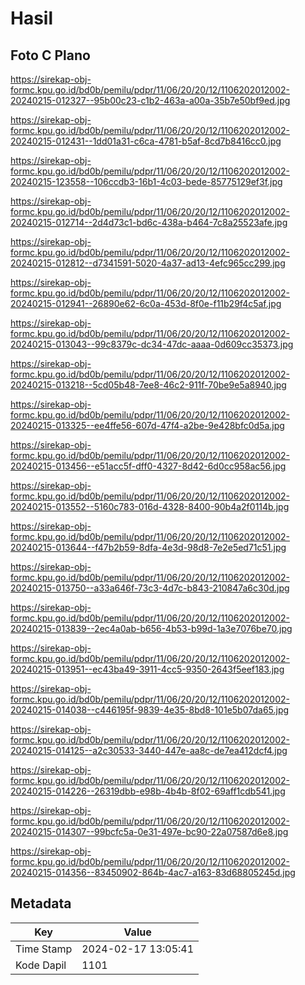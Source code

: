 # Hasil

## Foto C Plano

https://sirekap-obj-formc.kpu.go.id/bd0b/pemilu/pdpr/11/06/20/20/12/1106202012002-20240215-012327--95b00c23-c1b2-463a-a00a-35b7e50bf9ed.jpg

https://sirekap-obj-formc.kpu.go.id/bd0b/pemilu/pdpr/11/06/20/20/12/1106202012002-20240215-012431--1dd01a31-c6ca-4781-b5af-8cd7b8416cc0.jpg

https://sirekap-obj-formc.kpu.go.id/bd0b/pemilu/pdpr/11/06/20/20/12/1106202012002-20240215-123558--106ccdb3-16b1-4c03-bede-85775129ef3f.jpg

https://sirekap-obj-formc.kpu.go.id/bd0b/pemilu/pdpr/11/06/20/20/12/1106202012002-20240215-012714--2d4d73c1-bd6c-438a-b464-7c8a25523afe.jpg

https://sirekap-obj-formc.kpu.go.id/bd0b/pemilu/pdpr/11/06/20/20/12/1106202012002-20240215-012812--d7341591-5020-4a37-ad13-4efc965cc299.jpg

https://sirekap-obj-formc.kpu.go.id/bd0b/pemilu/pdpr/11/06/20/20/12/1106202012002-20240215-012941--26890e62-6c0a-453d-8f0e-f11b29f4c5af.jpg

https://sirekap-obj-formc.kpu.go.id/bd0b/pemilu/pdpr/11/06/20/20/12/1106202012002-20240215-013043--99c8379c-dc34-47dc-aaaa-0d609cc35373.jpg

https://sirekap-obj-formc.kpu.go.id/bd0b/pemilu/pdpr/11/06/20/20/12/1106202012002-20240215-013218--5cd05b48-7ee8-46c2-911f-70be9e5a8940.jpg

https://sirekap-obj-formc.kpu.go.id/bd0b/pemilu/pdpr/11/06/20/20/12/1106202012002-20240215-013325--ee4ffe56-607d-47f4-a2be-9e428bfc0d5a.jpg

https://sirekap-obj-formc.kpu.go.id/bd0b/pemilu/pdpr/11/06/20/20/12/1106202012002-20240215-013456--e51acc5f-dff0-4327-8d42-6d0cc958ac56.jpg

https://sirekap-obj-formc.kpu.go.id/bd0b/pemilu/pdpr/11/06/20/20/12/1106202012002-20240215-013552--5160c783-016d-4328-8400-90b4a2f0114b.jpg

https://sirekap-obj-formc.kpu.go.id/bd0b/pemilu/pdpr/11/06/20/20/12/1106202012002-20240215-013644--f47b2b59-8dfa-4e3d-98d8-7e2e5ed71c51.jpg

https://sirekap-obj-formc.kpu.go.id/bd0b/pemilu/pdpr/11/06/20/20/12/1106202012002-20240215-013750--a33a646f-73c3-4d7c-b843-210847a6c30d.jpg

https://sirekap-obj-formc.kpu.go.id/bd0b/pemilu/pdpr/11/06/20/20/12/1106202012002-20240215-013839--2ec4a0ab-b656-4b53-b99d-1a3e7076be70.jpg

https://sirekap-obj-formc.kpu.go.id/bd0b/pemilu/pdpr/11/06/20/20/12/1106202012002-20240215-013951--ec43ba49-3911-4cc5-9350-2643f5eef183.jpg

https://sirekap-obj-formc.kpu.go.id/bd0b/pemilu/pdpr/11/06/20/20/12/1106202012002-20240215-014038--c446195f-9839-4e35-8bd8-101e5b07da65.jpg

https://sirekap-obj-formc.kpu.go.id/bd0b/pemilu/pdpr/11/06/20/20/12/1106202012002-20240215-014125--a2c30533-3440-447e-aa8c-de7ea412dcf4.jpg

https://sirekap-obj-formc.kpu.go.id/bd0b/pemilu/pdpr/11/06/20/20/12/1106202012002-20240215-014226--26319dbb-e98b-4b4b-8f02-69aff1cdb541.jpg

https://sirekap-obj-formc.kpu.go.id/bd0b/pemilu/pdpr/11/06/20/20/12/1106202012002-20240215-014307--99bcfc5a-0e31-497e-bc90-22a07587d6e8.jpg

https://sirekap-obj-formc.kpu.go.id/bd0b/pemilu/pdpr/11/06/20/20/12/1106202012002-20240215-014356--83450902-864b-4ac7-a163-83d68805245d.jpg


## Metadata

| Key        | Value               |
| ---------- | ------------------- |
| Time Stamp | 2024-02-17 13:05:41 |
| Kode Dapil | 1101                |



